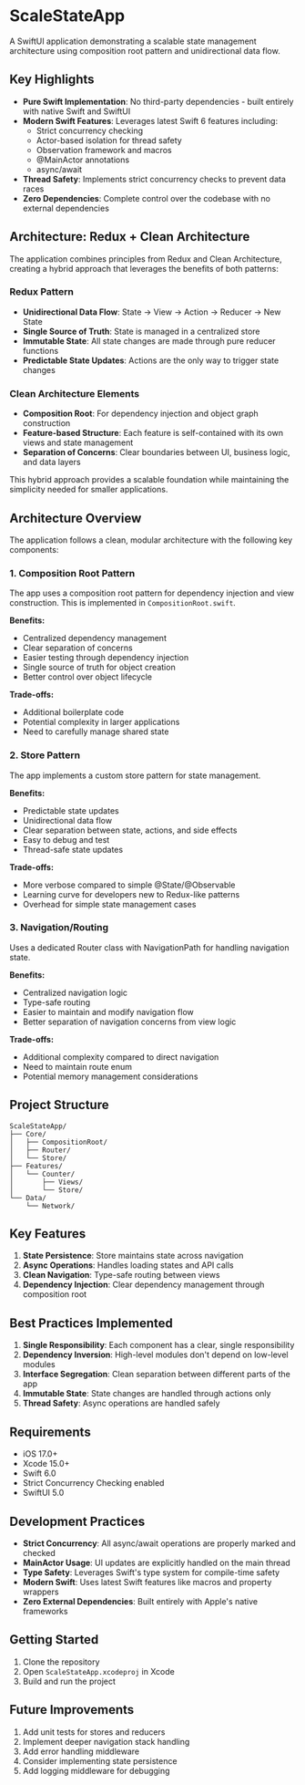 # ScaleStateApp

A SwiftUI application demonstrating a scalable state management architecture using composition root pattern and unidirectional data flow.

## Key Highlights

- **Pure Swift Implementation**: No third-party dependencies - built entirely with native Swift and SwiftUI
- **Modern Swift Features**: Leverages latest Swift 6 features including:
  - Strict concurrency checking
  - Actor-based isolation for thread safety
  - Observation framework and macros
  - @MainActor annotations
  - async/await
- **Thread Safety**: Implements strict concurrency checks to prevent data races
- **Zero Dependencies**: Complete control over the codebase with no external dependencies

## Architecture: Redux + Clean Architecture

The application combines principles from Redux and Clean Architecture, creating a hybrid approach that leverages the benefits of both patterns:

### Redux Pattern
- **Unidirectional Data Flow**: State → View → Action → Reducer → New State
- **Single Source of Truth**: State is managed in a centralized store
- **Immutable State**: All state changes are made through pure reducer functions
- **Predictable State Updates**: Actions are the only way to trigger state changes

### Clean Architecture Elements
- **Composition Root**: For dependency injection and object graph construction
- **Feature-based Structure**: Each feature is self-contained with its own views and state management
- **Separation of Concerns**: Clear boundaries between UI, business logic, and data layers

This hybrid approach provides a scalable foundation while maintaining the simplicity needed for smaller applications.

## Architecture Overview

The application follows a clean, modular architecture with the following key components:

### 1. Composition Root Pattern
The app uses a composition root pattern for dependency injection and view construction. This is implemented in `CompositionRoot.swift`.

**Benefits:**
- Centralized dependency management
- Clear separation of concerns
- Easier testing through dependency injection
- Single source of truth for object creation
- Better control over object lifecycle

**Trade-offs:**
- Additional boilerplate code
- Potential complexity in larger applications
- Need to carefully manage shared state

### 2. Store Pattern
The app implements a custom store pattern for state management.

**Benefits:**
- Predictable state updates
- Unidirectional data flow
- Clear separation between state, actions, and side effects
- Easy to debug and test
- Thread-safe state updates

**Trade-offs:**
- More verbose compared to simple @State/@Observable
- Learning curve for developers new to Redux-like patterns
- Overhead for simple state management cases

### 3. Navigation/Routing
Uses a dedicated Router class with NavigationPath for handling navigation state.

**Benefits:**
- Centralized navigation logic
- Type-safe routing
- Easier to maintain and modify navigation flow
- Better separation of navigation concerns from view logic

**Trade-offs:**
- Additional complexity compared to direct navigation
- Need to maintain route enum
- Potential memory management considerations

## Project Structure

```
ScaleStateApp/
├── Core/
│   ├── CompositionRoot/
│   ├── Router/
│   └── Store/
├── Features/
│   └── Counter/
│       ├── Views/
│       └── Store/
└── Data/
    └── Network/
```

## Key Features

1. **State Persistence**: Store maintains state across navigation
2. **Async Operations**: Handles loading states and API calls
3. **Clean Navigation**: Type-safe routing between views
4. **Dependency Injection**: Clear dependency management through composition root

## Best Practices Implemented

1. **Single Responsibility**: Each component has a clear, single responsibility
2. **Dependency Inversion**: High-level modules don't depend on low-level modules
3. **Interface Segregation**: Clean separation between different parts of the app
4. **Immutable State**: State changes are handled through actions only
5. **Thread Safety**: Async operations are handled safely

## Requirements

- iOS 17.0+
- Xcode 15.0+
- Swift 6.0
- Strict Concurrency Checking enabled
- SwiftUI 5.0

## Development Practices

- **Strict Concurrency**: All async/await operations are properly marked and checked
- **MainActor Usage**: UI updates are explicitly handled on the main thread
- **Type Safety**: Leverages Swift's type system for compile-time safety
- **Modern Swift**: Uses latest Swift features like macros and property wrappers
- **Zero External Dependencies**: Built entirely with Apple's native frameworks

## Getting Started

1. Clone the repository
2. Open `ScaleStateApp.xcodeproj` in Xcode
3. Build and run the project


## Future Improvements

1. Add unit tests for stores and reducers
2. Implement deeper navigation stack handling
3. Add error handling middleware
4. Consider implementing state persistence
5. Add logging middleware for debugging 